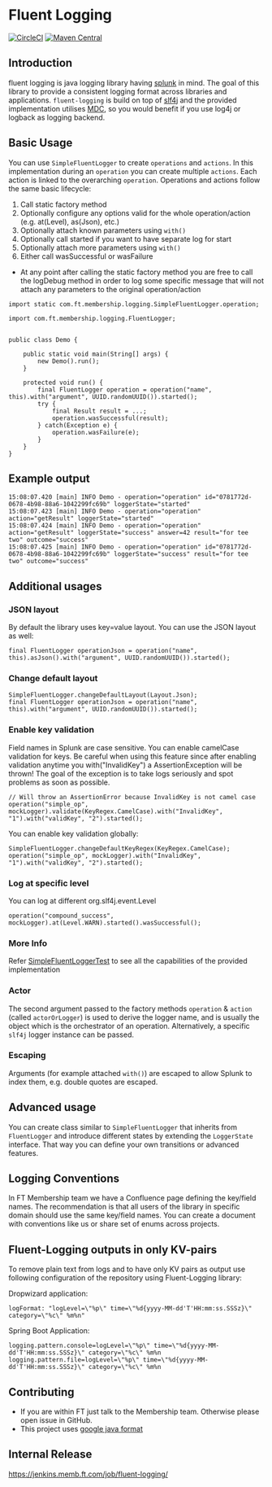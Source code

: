 Fluent Logging
==============

[![CircleCI](https://circleci.com/gh/Financial-Times/fluent-logging.svg?style=svg&circle-token=2bf1e9c418beb98c7445d741db96e04c54a577aa)](https://circleci.com/gh/Financial-Times/fluent-logging) [![Maven Central](https://maven-badges.herokuapp.com/maven-central/com.ft.membership/fluent-logging/badge.svg)](https://maven-badges.herokuapp.com/maven-central/com.ft.membership/fluent-logging)

## Introduction
fluent logging is java logging library having [splunk](https://www.splunk.com/) in mind. The goal of this library to provide a consistent logging format across
libraries and applications. `fluent-logging` is build on top of [slf4j](http://www.slf4j.org/) and the provided implementation utilises [MDC](http://www.slf4j.org/manual.html#mdc), so you would benefit if you use log4j or logback as logging backend.

## Basic Usage
You can use `SimpleFluentLogger` to create `operations` and `actions`. In this implementation during an `operation` you can create multiple `actions`. Each action is linked to the overarching `operation`.
Operations and actions follow the same basic lifecycle:
1. Call static factory method
1. Optionally configure any options valid for the whole operation/action (e.g. at(Level), as(Json), etc.)
1. Optionally attach known parameters using `with()`
1. Optionally call started if you want to have separate log for start
1. Optionally attach more parameters using `with()`
1. Either call wasSuccessful or wasFailure

- At any point after calling the static factory method you are free to call the logDebug method in order to log some specific message that will not attach any parameters to the original operation/action
```
import static com.ft.membership.logging.SimpleFluentLogger.operation;

import com.ft.membership.logging.FluentLogger;


public class Demo {

    public static void main(String[] args) {
        new Demo().run();
    }

    protected void run() {
        final FluentLogger operation = operation("name", this).with("argument", UUID.randomUUID()).started();            
        try {
            final Result result = ...;
            operation.wasSuccessful(result);
        } catch(Exception e) {
            operation.wasFailure(e);
        }
    }
}
```

## Example output
```
15:08:07.420 [main] INFO Demo - operation="operation" id="0781772d-0678-4b98-88a6-1042299fc69b" loggerState="started"
15:08:07.423 [main] INFO Demo - operation="operation" action="getResult" loggerState="started"
15:08:07.424 [main] INFO Demo - operation="operation" action="getResult" loggerState="success" answer=42 result="for tee two" outcome="success"
15:08:07.425 [main] INFO Demo - operation="operation" id="0781772d-0678-4b98-88a6-1042299fc69b" loggerState="success" result="for tee two" outcome="success"
```

## Additional usages
### JSON layout
By default the library uses key=value layout. You can use the JSON layout as well:
```
final FluentLogger operationJson = operation("name", this).asJson().with("argument", UUID.randomUUID()).started();
```
### Change default layout
```
SimpleFluentLogger.changeDefaultLayout(Layout.Json);
final FluentLogger operationJson = operation("name", this).with("argument", UUID.randomUUID()).started();
```
### Enable key validation
Field names in Splunk are case sensitive. You can enable camelCase validation for keys.
Be careful when using this feature since after enabling validation anytime you with("InvalidKey") a AssertionException will be thrown!
The goal of the exception is to take logs seriously and spot problems as soon as possible.
```
// Will throw an AssertionError because InvalidKey is not camel case
operation("simple_op", mockLogger).validate(KeyRegex.CamelCase).with("InvalidKey", "1").with("validKey", "2").started();
```

You can enable key validation globally:
```
SimpleFluentLogger.changeDefaultKeyRegex(KeyRegex.CamelCase);
operation("simple_op", mockLogger).with("InvalidKey", "1").with("validKey", "2").started();
```
### Log at specific level
You can log at different org.slf4j.event.Level
```
operation("compound_success", mockLogger).at(Level.WARN).started().wasSuccessful();
```

### More Info
Refer [SimpleFluentLoggerTest](src/test/java/com/ft/membership/t/SimpleFluentLoggerTest.java) to see all the capabilities of the provided implementation

### Actor
The second argument passed to the factory methods `operation` & `action` (called `actorOrLogger`) is used to derive the logger name,
and is usually the object which is the orchestrator of an operation.
Alternatively, a specific `slf4j` logger instance can be passed.

### Escaping
Arguments (for example attached `with()`) are escaped to allow Splunk to index them, e.g. double quotes are escaped.

## Advanced usage
You can create class similar to `SimpleFluentLogger` that inherits from `FluentLogger` and introduce different states by extending the `LoggerState` interface.
That way you can define your own transitions or advanced features.

## Logging Conventions
In FT Membership team we have a Confluence page defining the key/field names.
The recommendation is that all users of the library in specific domain should use the same key/field names.
You can create a document with conventions like us or share set of enums across projects.

## Fluent-Logging outputs in only KV-pairs
To remove plain text from logs and to have only KV pairs as output use following configuration of
the repository using Fluent-Logging library:

Dropwizard application:
```
logFormat: "logLevel=\"%p\" time=\"%d{yyyy-MM-dd'T'HH:mm:ss.SSSz}\" category=\"%c\" %m%n"
```

Spring Boot Application:
```
logging.pattern.console=logLevel=\"%p\" time=\"%d{yyyy-MM-dd'T'HH:mm:ss.SSSz}\" category=\"%c\" %m%n
logging.pattern.file=logLevel=\"%p\" time=\"%d{yyyy-MM-dd'T'HH:mm:ss.SSSz}\" category=\"%c\" %m%n
```

## Contributing
- If you are within FT just talk to the Membership team. Otherwise please open issue in GitHub.
- This project uses [google java format](https://github.com/google/google-java-format)

## Internal Release
https://jenkins.memb.ft.com/job/fluent-logging/ 